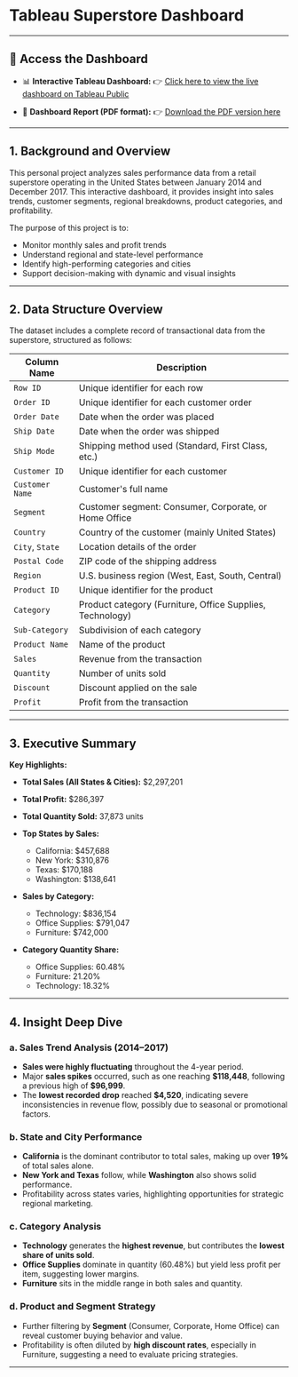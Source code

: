 # Tableau Superstore Dashboard

---

## 🔗 Access the Dashboard

* 📊 **Interactive Tableau Dashboard:**
  👉 [Click here to view the live dashboard on Tableau Public](https://public.tableau.com/views/SuperstoreDashboard_17531850841620/SuperstoreDashboard?:language=en-US&:sid=&:redirect=auth&:display_count=n&:origin=viz_share_link)
 
* 📄 **Dashboard Report (PDF format):**
  👉 [Download the PDF version here](Superstore%20Dashboard.pdf.pdf)

---

## 1. Background and Overview

This personal project analyzes sales performance data from a retail superstore operating in the United States between January 2014 and December 2017. This interactive dashboard, it provides insight into sales trends, customer segments, regional breakdowns, product categories, and profitability.

The purpose of this project is to:

* Monitor monthly sales and profit trends
* Understand regional and state-level performance
* Identify high-performing categories and cities
* Support decision-making with dynamic and visual insights

---

## 2. Data Structure Overview

The dataset includes a complete record of transactional data from the superstore, structured as follows:

| Column Name     | Description                                               |
| --------------- | --------------------------------------------------------- |
| `Row ID`        | Unique identifier for each row                            |
| `Order ID`      | Unique identifier for each customer order                 |
| `Order Date`    | Date when the order was placed                            |
| `Ship Date`     | Date when the order was shipped                           |
| `Ship Mode`     | Shipping method used (Standard, First Class, etc.)        |
| `Customer ID`   | Unique identifier for each customer                       |
| `Customer Name` | Customer's full name                                      |
| `Segment`       | Customer segment: Consumer, Corporate, or Home Office     |
| `Country`       | Country of the customer (mainly United States)            |
| `City`, `State` | Location details of the order                             |
| `Postal Code`   | ZIP code of the shipping address                          |
| `Region`        | U.S. business region (West, East, South, Central)         |
| `Product ID`    | Unique identifier for the product                         |
| `Category`      | Product category (Furniture, Office Supplies, Technology) |
| `Sub-Category`  | Subdivision of each category                              |
| `Product Name`  | Name of the product                                       |
| `Sales`         | Revenue from the transaction                              |
| `Quantity`      | Number of units sold                                      |
| `Discount`      | Discount applied on the sale                              |
| `Profit`        | Profit from the transaction                               |

---


## 3. Executive Summary

**Key Highlights:**

* **Total Sales (All States & Cities):** \$2,297,201
* **Total Profit:** \$286,397
* **Total Quantity Sold:** 37,873 units
* **Top States by Sales:**

  * California: \$457,688
  * New York: \$310,876
  * Texas: \$170,188
  * Washington: \$138,641
* **Sales by Category:**

  * Technology: \$836,154
  * Office Supplies: \$791,047
  * Furniture: \$742,000
* **Category Quantity Share:**

  * Office Supplies: 60.48%
  * Furniture: 21.20%
  * Technology: 18.32%

---

## 4. Insight Deep Dive

### a. Sales Trend Analysis (2014–2017)

* **Sales were highly fluctuating** throughout the 4-year period.
* Major **sales spikes** occurred, such as one reaching **\$118,448**, following a previous high of **\$96,999**.
* The **lowest recorded drop** reached **\$4,520**, indicating severe inconsistencies in revenue flow, possibly due to seasonal or promotional factors.

### b. State and City Performance

* **California** is the dominant contributor to total sales, making up over **19%** of total sales alone.
* **New York and Texas** follow, while **Washington** also shows solid performance.
* Profitability across states varies, highlighting opportunities for strategic regional marketing.

### c. Category Analysis

* **Technology** generates the **highest revenue**, but contributes the **lowest share of units sold**.
* **Office Supplies** dominate in quantity (60.48%) but yield less profit per item, suggesting lower margins.
* **Furniture** sits in the middle range in both sales and quantity.

### d. Product and Segment Strategy

* Further filtering by **Segment** (Consumer, Corporate, Home Office) can reveal customer buying behavior and value.
* Profitability is often diluted by **high discount rates**, especially in Furniture, suggesting a need to evaluate pricing strategies.

---
